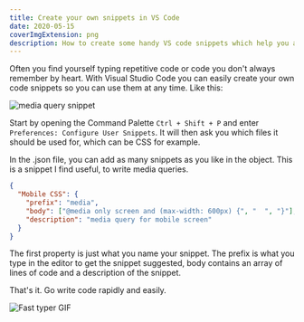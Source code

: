 ```yaml
---
title: Create your own snippets in VS Code
date: 2020-05-15
coverImgExtension: png
description: How to create some handy VS code snippets which help you autocomplete code.
---
```


Often you find yourself typing repetitive code or code you don't always remember by heart. With Visual Studio Code you can easily create your own code snippets so you can use them at any time. Like this:

![media query snippet](/images/dev-blog/vs-code-user-snippets/1.gif)

Start by opening the Command Palette `Ctrl + Shift + P` and enter `Preferences: Configure User Snippets`. It will then ask you which files it should be used for, which can be CSS for example.

In the .json file, you can add as many snippets as you like in the object. This is a snippet I find useful, to write media queries.

```json
{
  "Mobile CSS": {
    "prefix": "media",
    "body": ["@media only screen and (max-width: 600px) {", "  ", "}"],
    "description": "media query for mobile screen"
  }
}
```

The first property is just what you name your snippet. The prefix is what you type in the editor to get the snippet suggested, body contains an array of lines of code and a description of the snippet.

That's it. Go write code rapidly and easily.

![Fast typer GIF](/images/dev-blog/vs-code-user-snippets/2.gif)
